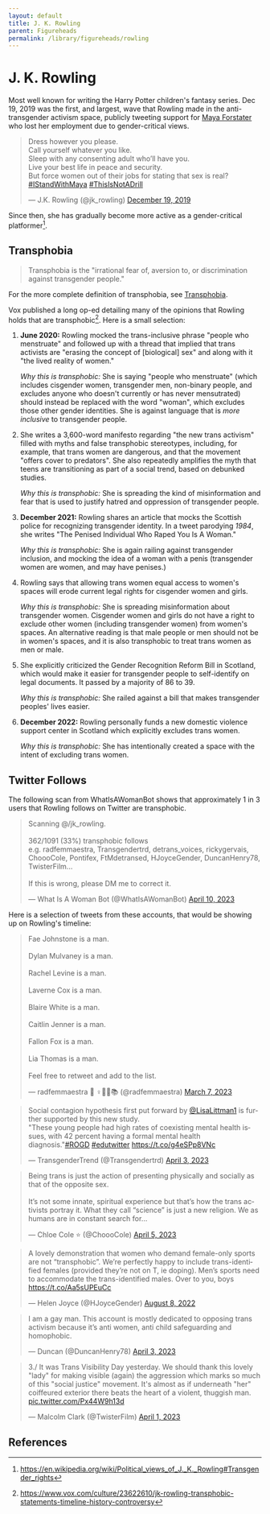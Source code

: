 ```yaml
---
layout: default
title: J. K. Rowling
parent: Figureheads
permalink: /library/figureheads/rowling
---
```


# J. K. Rowling

Most well known for writing the Harry Potter children's fantasy series. Dec 19, 2019 was the first, and largest, wave
that Rowling made in the anti-transgender activism space, publicly tweeting support for [Maya Forstater](/library/figureheads/forstater/)
who lost her employment due to gender-critical views.

<blockquote class="twitter-tweet"><p lang="en" dir="ltr">Dress however you please.<br>Call yourself whatever you like.<br>Sleep with any consenting adult who’ll have you. <br>Live your best life in peace and security. <br>But force women out of their jobs for stating that sex is real? <a href="https://twitter.com/hashtag/IStandWithMaya?src=hash&amp;ref_src=twsrc%5Etfw">#IStandWithMaya</a> <a href="https://twitter.com/hashtag/ThisIsNotADrill?src=hash&amp;ref_src=twsrc%5Etfw">#ThisIsNotADrill</a></p>&mdash; J.K. Rowling (@jk_rowling) <a href="https://twitter.com/jk_rowling/status/1207646162813100033?ref_src=twsrc%5Etfw">December 19, 2019</a></blockquote> <script async src="https://platform.twitter.com/widgets.js" charset="utf-8"></script>

Since then, she has gradually become more active as a gender-critical platformer[^1].

## Transphobia

> Transphobia is the "irrational fear of, aversion to, or discrimination against transgender people."

For the more complete definition of transphobia, see [Transphobia](/library/definitions/transphobia).

Vox published a long op-ed detailing many of the opinions that Rowling holds that are transphobic[^2].
Here is a small selection:

1. **June 2020:** Rowling mocked the trans-inclusive phrase "people who menstruate" and followed up with a
   thread that implied that trans activists are "erasing the concept of [biological] sex" and along with it
   "the lived reality of women."
   
   _Why this is transphobic:_ She is saying "people who menstruate" (which includes cisgender women,
   transgender men, non-binary people, and excludes anyone who doesn't currently or has never mensutrated)
   should instead be replaced with the word "woman", which excludes those other gender identities. She is
   against language that is _more inclusive_ to transgender people.
   
2. She writes a 3,600-word manifesto regarding "the new trans activism" filled with myths and false transphobic
   stereotypes, including, for example, that trans women are dangerous, and that the movement "offers
   cover to predators". She also repeatedly amplifies the myth that teens are transitioning as part of a
   social trend, based on debunked studies.

   _Why this is transphobic:_ She is spreading the kind of misinformation and fear that is
   used to justify hatred and oppression of transgender people.
   
3. **December 2021:** Rowling shares an article that mocks the Scottish police for recognizing transgender
   identity. In a tweet parodying _1984_, she writes "The Penised Individual Who Raped You Is A Woman."
   
   _Why this is transphobic:_ She is again railing against transgender inclusion, and mocking the idea of
   a woman with a penis (transgender women are women, and may have penises.)
   
4. Rowling says that allowing trans women equal access to women's spaces will erode current legal rights
   for cisgender women and girls.
   
   _Why this is transphobic:_ She is spreading misinformation about transgender women. Cisgender women
   and girls do not have a right to exclude other women (including transgender women) from women's spaces.
   An alternative reading is that male people or men should not be in women's spaces, and it is also
   transphobic to treat trans women as men or male.
   
5. She explicitly criticized the Gender Recognition Reform Bill in Scotland, which would make it
   easier for transgender people to self-identify on legal documents. It passed by a majority of 86 to 39.

   _Why this is transphobic:_ She railed against a bill that makes transgender peoples' lives easier.
   
6. **December 2022:** Rowling personally funds a new domestic violence support center in Scotland which
   explicitly excludes trans women.
  
    _Why this is transphobic:_ She has intentionally created a space with the intent of excluding trans
    women.
   
## Twitter Follows

The following scan from WhatIsAWomanBot shows that approximately 1 in 3 users that Rowling follows on
Twitter are transphobic.

<blockquote class="twitter-tweet" data-conversation="none" data-dnt="true"><p lang="en" dir="ltr">Scanning @/jk_rowling.<br><br>362/1091 (33%) transphobic follows<br>e.g. radfemmaestra, Transgendertrd, detrans_voices, rickygervais, ChoooCole, Pontifex, FtMdetransed, HJoyceGender, DuncanHenry78, TwisterFilm...<br><br>If this is wrong, please DM me to correct it.</p>&mdash; What Is A Woman Bot (@WhatIsAWomanBot) <a href="https://twitter.com/WhatIsAWomanBot/status/1645338846752800769?ref_src=twsrc%5Etfw">April 10, 2023</a></blockquote> <script async src="https://platform.twitter.com/widgets.js" charset="utf-8"></script>

Here is a selection of tweets from these accounts, that would be showing up on Rowling's timeline:

<blockquote class="twitter-tweet" data-dnt="true"><p lang="en" dir="ltr">Fae Johnstone is a man.<br><br>Dylan Mulvaney is a man.<br><br>Rachel Levine is a man. <br><br>Laverne Cox is a man.<br><br>Blaire White is a man. <br><br>Caitlin Jenner is a man. <br><br>Fallon Fox is a man. <br><br>Lia Thomas is a man.<br><br>Feel free to retweet and add to the list.</p>&mdash; radfemmaestra 🏴 ♀✊🏼📚 (@radfemmaestra) <a href="https://twitter.com/radfemmaestra/status/1632964305917448192?ref_src=twsrc%5Etfw">March 7, 2023</a></blockquote> <script async src="https://platform.twitter.com/widgets.js" charset="utf-8"></script>

<blockquote class="twitter-tweet" data-dnt="true"><p lang="en" dir="ltr">Social contagion hypothesis first put forward by <a href="https://twitter.com/LisaLittman1?ref_src=twsrc%5Etfw">@LisaLittman1</a> is further supported by this new study.<br>&quot;These young people had high rates of coexisting mental health issues, with 42 percent having a formal mental health diagnosis.&quot;<a href="https://twitter.com/hashtag/ROGD?src=hash&amp;ref_src=twsrc%5Etfw">#ROGD</a> <a href="https://twitter.com/hashtag/edutwitter?src=hash&amp;ref_src=twsrc%5Etfw">#edutwitter</a> <a href="https://t.co/g4eSPp8VNc">https://t.co/g4eSPp8VNc</a></p>&mdash; TransgenderTrend (@Transgendertrd) <a href="https://twitter.com/Transgendertrd/status/1642941800171159565?ref_src=twsrc%5Etfw">April 3, 2023</a></blockquote> <script async src="https://platform.twitter.com/widgets.js" charset="utf-8"></script>

<blockquote class="twitter-tweet" data-dnt="true"><p lang="en" dir="ltr">Being trans is just the action of presenting physically and socially as that of the opposite sex. <br><br>It’s not some innate, spiritual experience but that’s how the trans activists portray it. What they call “science” is just a new religion. We as humans are in constant search for…</p>&mdash; Chloe Cole ⭐️ (@ChoooCole) <a href="https://twitter.com/ChoooCole/status/1643628828353241093?ref_src=twsrc%5Etfw">April 5, 2023</a></blockquote> <script async src="https://platform.twitter.com/widgets.js" charset="utf-8"></script>

<blockquote class="twitter-tweet" data-dnt="true"><p lang="en" dir="ltr">A lovely demonstration that women who demand female-only sports are not “transphobic”. We’re perfectly happy to include trans-identified females (provided they’re not on T, ie doping). Men’s sports need to accommodate the trans-identified males. Over to you, boys <a href="https://t.co/Aa5sUPEuCc">https://t.co/Aa5sUPEuCc</a></p>&mdash; Helen Joyce (@HJoyceGender) <a href="https://twitter.com/HJoyceGender/status/1556540978852499456?ref_src=twsrc%5Etfw">August 8, 2022</a></blockquote> <script async src="https://platform.twitter.com/widgets.js" charset="utf-8"></script>

<blockquote class="twitter-tweet" data-conversation="none" data-dnt="true"><p lang="en" dir="ltr">I am a gay man. This account is mostly dedicated to opposing trans activism because it’s anti women, anti child safeguarding and homophobic.</p>&mdash; Duncan (@DuncanHenry78) <a href="https://twitter.com/DuncanHenry78/status/1642825331735158784?ref_src=twsrc%5Etfw">April 3, 2023</a></blockquote> <script async src="https://platform.twitter.com/widgets.js" charset="utf-8"></script>

<blockquote class="twitter-tweet" data-dnt="true"><p lang="en" dir="ltr">3./ It was Trans Visibility Day yesterday. We should thank this lovely &quot;lady&quot; for making visible (again) the aggression which marks so much of this &quot;social justice&quot; movement. It&#39;s almost as if underneath &quot;her&quot; coiffeured exterior there beats the heart of a violent, thuggish man. <a href="https://t.co/Px44W9h13d">pic.twitter.com/Px44W9h13d</a></p>&mdash; Malcolm Clark (@TwisterFilm) <a href="https://twitter.com/TwisterFilm/status/1642136808635920386?ref_src=twsrc%5Etfw">April 1, 2023</a></blockquote> <script async src="https://platform.twitter.com/widgets.js" charset="utf-8"></script>

## References

[^1]: https://en.wikipedia.org/wiki/Political_views_of_J._K._Rowling#Transgender_rights
[^2]: https://www.vox.com/culture/23622610/jk-rowling-transphobic-statements-timeline-history-controversy
